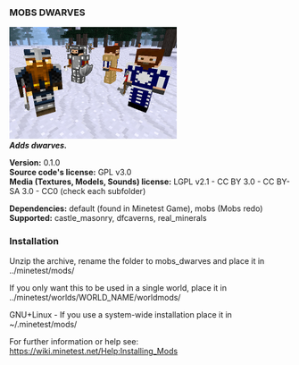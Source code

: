 ### MOBS DWARVES
![Mobs Dwarves' screenshot](screenshot.png)<br>
**_Adds dwarves._**

**Version:** 0.1.0<br>
**Source code's license:** GPL v3.0<br>
**Media (Textures, Models, Sounds) license:** LGPL v2.1 - CC BY 3.0 - CC BY-SA 3.0 - CC0 (check each subfolder)

**Dependencies:** default (found in Minetest Game), mobs (Mobs redo)<br>
**Supported:** castle_masonry, dfcaverns, real_minerals

### Installation

Unzip the archive, rename the folder to mobs_dwarves and place it in<br>
../minetest/mods/

If you only want this to be used in a single world, place it in<br>
../minetest/worlds/WORLD_NAME/worldmods/

GNU+Linux - If you use a system-wide installation place it in<br>
~/.minetest/mods/

For further information or help see:<br>
https://wiki.minetest.net/Help:Installing_Mods
